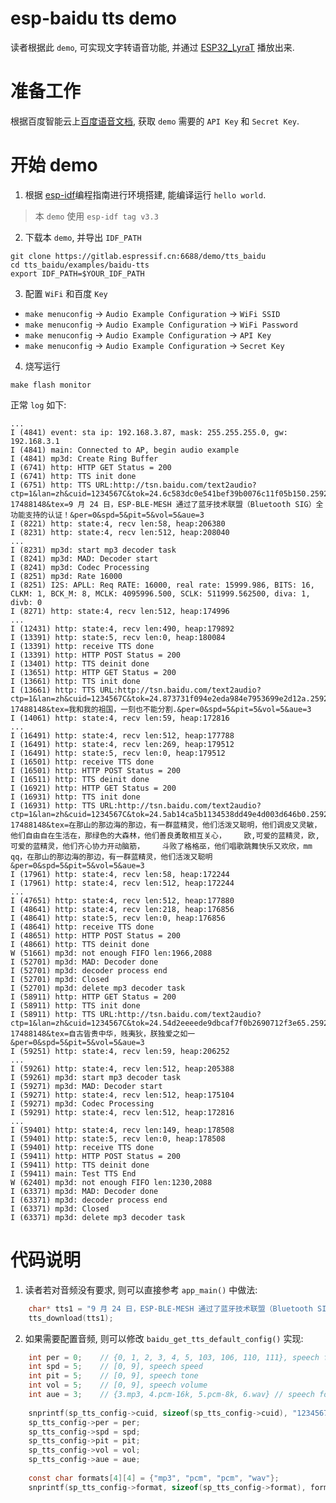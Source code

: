 # esp-baidu tts demo
读者根据此 `demo`, 可实现文字转语音功能, 并通过 [ESP32_LyraT](https://www.espressif.com/zh-hans/products/hardware/esp32-lyrat) 播放出来.

# 准备工作
根据百度智能云上[百度语音文档](https://cloud.baidu.com/doc/SPEECH/s/9jwvy5kt6), 获取 `demo` 需要的 `API Key` 和 `Secret Key`.

# 开始 demo
1. 根据 [esp-idf](https://docs.espressif.com/projects/esp-idf/en/v3.3/index.html)编程指南进行环境搭建, 能编译运行 `hello world`.
> 本 `demo` 使用 `esp-idf tag v3.3`

2. 下载本 `demo`, 并导出 `IDF_PATH`
```
git clone https://gitlab.espressif.cn:6688/demo/tts_baidu
cd tts_baidu/examples/baidu-tts
export IDF_PATH=$YOUR_IDF_PATH
```

3. 配置 `WiFi` 和百度 `Key`
- `make menuconfig` -> `Audio Example Configuration` -> `WiFi SSID`
- `make menuconfig` -> `Audio Example Configuration` -> `WiFi Password`
- `make menuconfig` -> `Audio Example Configuration` -> `API Key`
- `make menuconfig` -> `Audio Example Configuration` -> `Secret Key`

4. 烧写运行
```
make flash monitor
```

正常 `log` 如下:
```
...
I (4841) event: sta ip: 192.168.3.87, mask: 255.255.255.0, gw: 192.168.3.1
I (4841) main: Connected to AP, begin audio example
I (4841) mp3d: Create Ring Buffer
I (6741) http: HTTP GET Status = 200
I (6741) http: TTS init done
I (6751) http: TTS URL:http://tsn.baidu.com/text2audio?ctp=1&lan=zh&cuid=1234567C&tok=24.6c583dc0e541bef39b0076c11f05b150.2592000.1574922145.282335-17488148&tex=9 月 24 日，ESP-BLE-MESH 通过了蓝牙技术联盟（Bluetooth SIG）全功能支持的认证！&per=0&spd=5&pit=5&vol=5&aue=3
I (8221) http: state:4, recv len:58, heap:206380
I (8231) http: state:4, recv len:512, heap:208040
...
I (8231) mp3d: start mp3 decoder task
I (8241) mp3d: MAD: Decoder start
I (8241) mp3d: Codec Processing
I (8251) mp3d: Rate 16000
I (8251) I2S: APLL: Req RATE: 16000, real rate: 15999.986, BITS: 16, CLKM: 1, BCK_M: 8, MCLK: 4095996.500, SCLK: 511999.562500, diva: 1, divb: 0
I (8271) http: state:4, recv len:512, heap:174996
...
I (12431) http: state:4, recv len:490, heap:179892
I (13391) http: state:5, recv len:0, heap:180084
I (13391) http: receive TTS done
I (13391) http: HTTP POST Status = 200
I (13401) http: TTS deinit done
I (13651) http: HTTP GET Status = 200
I (13661) http: TTS init done
I (13661) http: TTS URL:http://tsn.baidu.com/text2audio?ctp=1&lan=zh&cuid=1234567C&tok=24.873731f094e2eda984e7953699e2d12a.2592000.1574922152.282335-17488148&tex=我和我的祖国，一刻也不能分割.&per=0&spd=5&pit=5&vol=5&aue=3
I (14061) http: state:4, recv len:59, heap:172816
...
I (16491) http: state:4, recv len:512, heap:177788
I (16491) http: state:4, recv len:269, heap:179512
I (16491) http: state:5, recv len:0, heap:179512
I (16501) http: receive TTS done
I (16501) http: HTTP POST Status = 200
I (16511) http: TTS deinit done
I (16921) http: HTTP GET Status = 200
I (16931) http: TTS init done
I (16931) http: TTS URL:http://tsn.baidu.com/text2audio?ctp=1&lan=zh&cuid=1234567C&tok=24.5ab14ca5b1134538dd49e4d003d646b0.2592000.1574922155.282335-17488148&tex=在那山的那边海的那边，有一群蓝精灵，他们活泼又聪明，他们调皮又灵敏，    他们自由自在生活在，那绿色的大森林，他们善良勇敢相互关心，    欧,可爱的蓝精灵，欧,可爱的蓝精灵，他们齐心协力开动脑筋，    斗败了格格巫，他们唱歌跳舞快乐又欢欣，mm qq，在那山的那边海的那边，有一群蓝精灵，他们活泼又聪明&per=0&spd=5&pit=5&vol=5&aue=3
I (17961) http: state:4, recv len:58, heap:172244
I (17961) http: state:4, recv len:512, heap:172244
...
I (47651) http: state:4, recv len:512, heap:177880
I (48641) http: state:4, recv len:218, heap:176856
I (48641) http: state:5, recv len:0, heap:176856
I (48641) http: receive TTS done
I (48651) http: HTTP POST Status = 200
I (48661) http: TTS deinit done
W (51661) mp3d: not enough FIFO len:1966,2088
I (52701) mp3d: MAD: Decoder done
I (52701) mp3d: decoder process end
I (52701) mp3d: Closed
I (52701) mp3d: delete mp3 decoder task
I (58911) http: HTTP GET Status = 200
I (58911) http: TTS init done
I (58911) http: TTS URL:http://tsn.baidu.com/text2audio?ctp=1&lan=zh&cuid=1234567C&tok=24.54d2eeeede9dbcaf7f0b2690712f3e65.2592000.1574922197.282335-17488148&tex=自古皆贵中华，贱夷狄，朕独爱之如一&per=0&spd=5&pit=5&vol=5&aue=3
I (59251) http: state:4, recv len:59, heap:206252
...
I (59261) http: state:4, recv len:512, heap:205388
I (59261) mp3d: start mp3 decoder task
I (59271) mp3d: MAD: Decoder start
I (59271) http: state:4, recv len:512, heap:175104
I (59271) mp3d: Codec Processing
I (59291) http: state:4, recv len:512, heap:172816
...
I (59401) http: state:4, recv len:149, heap:178508
I (59401) http: state:5, recv len:0, heap:178508
I (59401) http: receive TTS done
I (59411) http: HTTP POST Status = 200
I (59411) http: TTS deinit done
I (59411) main: Test TTS End
W (62401) mp3d: not enough FIFO len:1230,2088
I (63371) mp3d: MAD: Decoder done
I (63371) mp3d: decoder process end
I (63371) mp3d: Closed
I (63371) mp3d: delete mp3 decoder task
```

# 代码说明
1. 读者若对音频没有要求, 则可以直接参考 `app_main()` 中做法:
```c
    char* tts1 = "9 月 24 日，ESP-BLE-MESH 通过了蓝牙技术联盟（Bluetooth SIG）全功能支持的认证！";
    tts_download(tts1);
```

2. 如果需要配置音频, 则可以修改 `baidu_get_tts_default_config()` 实现:
```c
    int per = 0;    // {0, 1, 2, 3, 4, 5, 103, 106, 110, 111}, speech from different people
    int spd = 5;    // [0, 9], speech speed
    int pit = 5;    // [0, 9], speech tone
    int vol = 5;    // [0, 9], speech volume
    int aue = 3;    // {3.mp3, 4.pcm-16k, 5.pcm-8k, 6.wav} // speech format
    
    snprintf(sp_tts_config->cuid, sizeof(sp_tts_config->cuid), "1234567C");
    sp_tts_config->per = per;
    sp_tts_config->spd = spd;
    sp_tts_config->pit = pit;
    sp_tts_config->vol = vol;
    sp_tts_config->aue = aue;
    
    const char formats[4][4] = {"mp3", "pcm", "pcm", "wav"};
    snprintf(sp_tts_config->format, sizeof(sp_tts_config->format), formats[aue - 3]);
```
